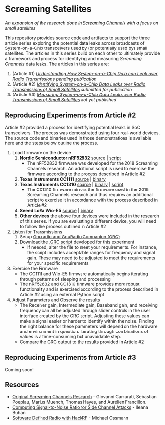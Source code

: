 # Screaming Satellites 
_An expansion of the research done in [Screaming Channels](https://eurecom-s3.github.io/screaming_channels/) with a focus on small satellites_

This repository provides source code and artifacts to support the three article series exploring the potential data leaks across broadcasts of System-on-a-Chip transceivers used by (or potentially used by) small satellites. The articles in this series build on each other to ultimately provide a framework and process for identifying and measuring _Screaming Channels_ data leaks. The articles in this series are:
1. (Article #1) [_Understanding How System-on-a-Chip Data can Leak over Radio Transmissions_](https://www.ijatl.org/) _pending publication_
2. (Article #2) [_Identifying System-on-a-Chip Data Leaks over Radio Transmissions of Small Satellites_](https://www.ijatl.org/) _submitted for publication_
3. (Article #3) [_Measuring System-on-a-Chip Data Leaks over Radio Transmissions of Small Satellites_](https://www.ijatl.org/) _not yet published_

## Reproducing Experiments from Article #2
Article #2 provided a process for identifying potential leaks in SoC transceivers. The process was demonstrated using four real-world devices. The source code and binaries used in those demonstrations is available here and the steps below outline the process. 

1. Load firmware on the device
   1. **Nordic Semiconductor nRF52832** [source](https://github.com/eurecom-s3/screaming_channels) | [script](https://github.com/GallagherTom/screaming_satellites/blob/main/scripts/alternate-sleep-active/nRF52832.py)
      + The nRF52832 firmware was developed for the 2018 Screaming Channels research. An additional script is used to exercise the firmware according to the process described in Article #2
   3. **Texas Instruments CC1111** [source](https://github.com/GallagherTom/screaming_satellites/tree/main/firmware/cc1111) | [binary](https://github.com/GallagherTom/screaming_satellites/tree/main/firmware/cc1111/binary)
   4. **Texas Instruments CC1310** [source](https://github.com/GallagherTom/screaming_satellites/tree/main/firmware/cc1310) | [binary](https://github.com/GallagherTom/screaming_satellites/tree/main/firmware/cc1310/binary) | [script](https://github.com/GallagherTom/screaming_satellites/blob/main/scripts/alternate-sleep-active/cc1310.py)
      + The CC1310 firmware mirrors the firmware used in the 2018 Screaming Channels research and thus requires an additional script to exercise it in accordance with the process described in Article #2
   6. **Seeed LoRa Wio-E5** [source](https://github.com/GallagherTom/screaming_satellites/tree/main/firmware/Wio-E5%20Mini) | [binary](https://github.com/GallagherTom/screaming_satellites/tree/main/firmware/Wio-E5%20Mini/binary)
   7. **Other devices** the above four devices were included in the research of this series. If you are evaluating a different device, you will need to follow the process outlined in Article #2 
2. Listen for Transmissions
   1. Setup [Gnuradio and GnuRadio Companion (GRC)](https://www.gnuradio.org/)
   2. Download the [.GRC script](https://github.com/GallagherTom/screaming_satellites/tree/main/frequency-time-analysis) developed for this experiment
      + If needed, alter the file to meet your requirements. For instance, the script includes acceptable ranges for frequency and signal gain. These may need to be adjusted to meet the requirements for your specific requirements
3. Exercise the Firmware
   + The CC1111 and Wio-E5 firmware automatically begins iterating through patterns of sleeping and processing
   + The nRF52832 and CC1310 firmware provides more robust functionality and is exercised according to the process described in Article #2 using an external Python script
4. Adjust Parameters and Observe the results
   + The Receiver gain, Intermediate gain, Baseband gain, and receiving frequency can all be adjusted through slider controls in the user interface created by the GRC script. Adjusting these values can make a signal easier or harder to identify within the noise. Finding the right balance for these parameters will depend on the hardware and environment in question. Iterating through combinations of values is a time-consuming but unavoidable step.
   + Compare the GRC output to the results provided in Article #2

## Reproducing Experiments from Article #3
Coming soon!
  

## Resources
+ [Original Screaming Channels Research](https://eurecom-s3.github.io/screaming_channels/) - Giovanni Camurati, Sebastian Poeplau, Marius Muench, Thomas Hayes, and Aurélien Francillon. 
+ [Computing Signal-to-Noise Ratio for Side Channel Attacks](https://ileanabuhan.github.io/general/2021/05/07/SNR-tutorial.html) - Ileana Buhan
+ [Software Defined Radio with HackRF](https://greatscottgadgets.com/sdr/) - Michael Ossmann
